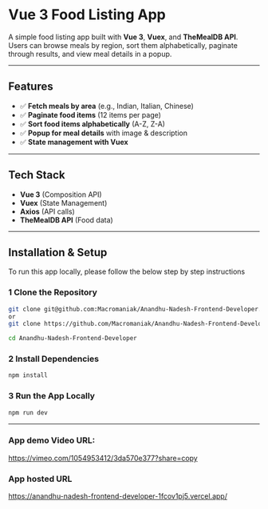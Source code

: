 # Vue 3 Food Listing App

A simple food listing app built with **Vue 3**, **Vuex**, and **TheMealDB API**.  
Users can browse meals by region, sort them alphabetically, paginate through results, and view meal details in a popup.

---

## Features

- ✅ **Fetch meals by area** (e.g., Indian, Italian, Chinese)
- ✅ **Paginate food items** (12 items per page)
- ✅ **Sort food items alphabetically** (A-Z, Z-A)
- ✅ **Popup for meal details** with image & description
- ✅ **State management with Vuex**

---

## Tech Stack

- **Vue 3** (Composition API)
- **Vuex** (State Management)
- **Axios** (API calls)
- **TheMealDB API** (Food data)

---

## Installation & Setup

To run this app locally, please follow the below step by step instructions

### 1️ **Clone the Repository**

```sh
git clone git@github.com:Macromaniak/Anandhu-Nadesh-Frontend-Developer.git
or
git clone https://github.com/Macromaniak/Anandhu-Nadesh-Frontend-Developer.git

cd Anandhu-Nadesh-Frontend-Developer
```

### 2️ **Install Dependencies**

```sh
npm install
```

### 3️ **Run the App Locally**

```sh
npm run dev
```

---

### App demo Video URL:

https://vimeo.com/1054953412/3da570e377?share=copy

### App hosted URL

https://anandhu-nadesh-frontend-developer-1fcov1pj5.vercel.app/
